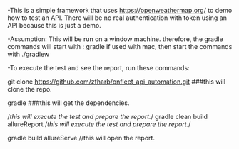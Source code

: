 -This is a simple framework that uses https://openweathermap.org/ to demo how to test an API. 
There will be no real authentication with token using an API because this is just a demo.

-Assumption: This will be run on a window machine. therefore,
the gradle commands will start with : gradle
if used with mac, then start the commands with ./gradlew

-To execute the test and see the report, run these commands:

git clone https://github.com/zfharb/onfleet_api_automation.git  ###this will clone the repo.

gradle  ###this will get the dependencies.

/*this will execute the test and prepare the report.*/
gradle clean build allureReport   /*this will execute the test and prepare the report.*/

gradle build allureServe   //this will open the report.

